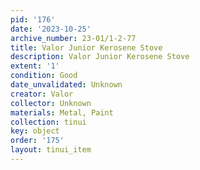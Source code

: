 ```yaml
---
pid: '176'
date: '2023-10-25'
archive_number: 23-01/1-2-77
title: Valor Junior Kerosene Stove
description: Valor Junior Kerosene Stove
extent: '1'
condition: Good
date_unvalidated: Unknown
creator: Valor
collector: Unknown
materials: Metal, Paint
collection: tinui
key: object
order: '175'
layout: tinui_item
---
```

